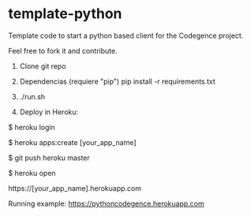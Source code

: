 template-python
===============

Template code to start a python based client for the Codegence project.

Feel free to fork it and contribute.

1) Clone git repo

2) Dependencias (requiere "pip")
pip install -r requirements.txt

3) ./run.sh

4) Deploy in Heroku:

$ heroku login

$ heroku apps:create [your_app_name]

$ git push heroku master

$ heroku open

https://[your_app_name].herokuapp.com

Running example:
https://pythoncodegence.herokuapp.com
